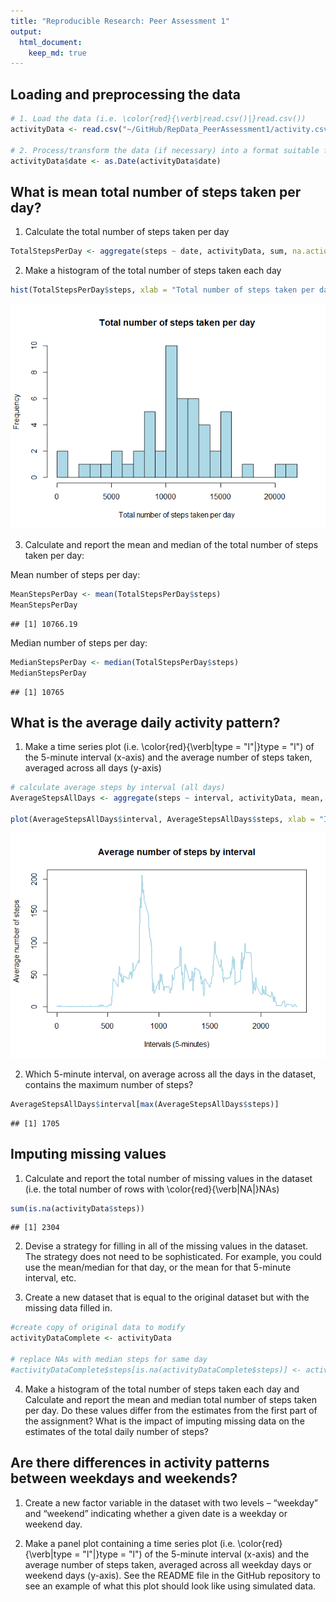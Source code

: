 ```yaml
---
title: "Reproducible Research: Peer Assessment 1"
output: 
  html_document:
    keep_md: true
---
```


## Loading and preprocessing the data


```r
# 1. Load the data (i.e. \color{red}{\verb|read.csv()|}read.csv())
activityData <- read.csv("~/GitHub/RepData_PeerAssessment1/activity.csv")

# 2. Process/transform the data (if necessary) into a format suitable for your analysis
activityData$date <- as.Date(activityData$date)
```

## What is mean total number of steps taken per day?

1. Calculate the total number of steps taken per day

```r
TotalStepsPerDay <- aggregate(steps ~ date, activityData, sum, na.action = na.omit)
```

2. Make a histogram of the total number of steps taken each day

```r
hist(TotalStepsPerDay$steps, xlab = "Total number of steps taken per day", main = "Total number of steps taken per day")
```

![](PA1_template_files/figure-html/unnamed-chunk-3-1.png)<!-- -->

3. Calculate and report the mean and median of the total number of steps taken per day:

Mean number of steps per day:

```r
MeanStepsPerDay <- mean(TotalStepsPerDay$steps)
MeanStepsPerDay
```

```
## [1] 10766.19
```
Median number of steps per day:

```r
MedianStepsPerDay <- median(TotalStepsPerDay$steps)
MedianStepsPerDay
```

```
## [1] 10765
```

## What is the average daily activity pattern?

1. Make a time series plot (i.e. \color{red}{\verb|type = "l"|}type = "l") of the 5-minute interval (x-axis) and the average number of steps taken, averaged across all days (y-axis)


```r
# calculate average steps by interval (all days)
AverageStepsAllDays <- aggregate(steps ~ interval, activityData, mean, na.action = na.omit)

plot(AverageStepsAllDays$interval, AverageStepsAllDays$steps, xlab = "Intervals (5-minutes)", ylab = "Average number of steps", main = "Average number of steps by interval" , type = "l")
```

![](PA1_template_files/figure-html/unnamed-chunk-6-1.png)<!-- -->

2. Which 5-minute interval, on average across all the days in the dataset, contains the maximum number of steps?

```r
AverageStepsAllDays$interval[max(AverageStepsAllDays$steps)]
```

```
## [1] 1705
```

## Imputing missing values

1. Calculate and report the total number of missing values in the dataset (i.e. the total number of rows with \color{red}{\verb|NA|}NAs)

```r
sum(is.na(activityData$steps))
```

```
## [1] 2304
```

2. Devise a strategy for filling in all of the missing values in the dataset. The strategy does not need to be sophisticated. For example, you could use the mean/median for that day, or the mean for that 5-minute interval, etc.

3. Create a new dataset that is equal to the original dataset but with the missing data filled in.

```r
#create copy of original data to modify
activityDataComplete <- activityData

# replace NAs with median steps for same day
#activityDataComplete$steps[is.na(activityDataComplete$steps)] <- activityDataComplete$steps[MedianStepsPerDay$date == activityDataComplete$date]
```

4. Make a histogram of the total number of steps taken each day and Calculate and report the mean and median total number of steps taken per day. Do these values differ from the estimates from the first part of the assignment? What is the impact of imputing missing data on the estimates of the total daily number of steps?

## Are there differences in activity patterns between weekdays and weekends?
1. Create a new factor variable in the dataset with two levels – “weekday” and “weekend” indicating whether a given date is a weekday or weekend day.


2. Make a panel plot containing a time series plot (i.e. \color{red}{\verb|type = "l"|}type = "l") of the 5-minute interval (x-axis) and the average number of steps taken, averaged across all weekday days or weekend days (y-axis). See the README file in the GitHub repository to see an example of what this plot should look like using simulated data.



